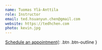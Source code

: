 ```yaml
---
name: Tuomas Ylä-Anttila
role: Instructor
email: ted.hsuanyun.chen@gmail.com
website: https://tedhchen.com
photo: kevin.jpg
---
```


[Schedule an appointment](#){: .btn .btn-outline }
